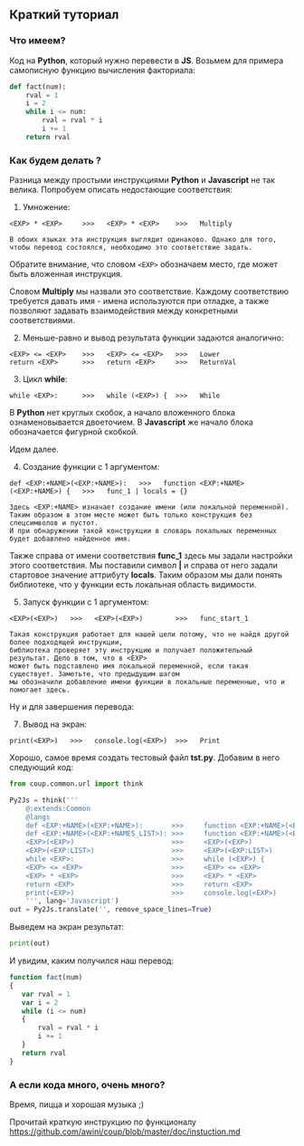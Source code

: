 ## Краткий туториал

### Что имеем?
Код на **Python**, который нужно перевести в **JS**. Возьмем для примера самописную функцию вычисления факториала:

```Python
def fact(num):
    rval = 1
    i = 2
    while i <= num:
        rval = rval * i
        i += 1
    return rval
```

### Как будем делать ?
Разница между простыми инструкциями **Python** и **Javascript** не так велика.
Попробуем описать недостающие соответствия:

1. Умножение:
```
<EXP> * <EXP>     >>>   <EXP> * <EXP>    >>>   Multiply
```
    В обоих языках эта инструкция выглядит одинаково. Однако для того, чтобы перевод состоялся, необходимо это соответствие задать.

Обратите внимание, что словом `<EXP>` обозначаем место, где может быть вложенная инструкция.

Словом **Multiply** мы назвали это соответствие. Каждому соответствию требуется давать имя - имена используются при отладке, а также позволяют задавать взаимодействия между конкретными соответствиями.

2. Меньше-равно и вывод результата функции задаются аналогично:
```
<EXP> <= <EXP>    >>>   <EXP> <= <EXP>   >>>   Lower
return <EXP>      >>>   return <EXP>     >>>   ReturnVal
```
3. Цикл **while**:
```
while <EXP>:      >>>   while (<EXP>) {  >>>   While
```
В **Python** нет круглых скобок, а начало вложенного блока ознаменовывается двоеточием.
В **Javascript** же начало блока обозначается фигурной скобкой.

Идем далее.

4. Создание функции с 1 аргументом:
```
def <EXP:+NAME>(<EXP:+NAME>):   >>>   function <EXP:+NAME>(<EXP:+NAME>) {   >>>   func_1 | locals = {}
```
    Здесь <EXP:+NAME> изначает создание имени (или локальной переменной).
    Таким образом в этом месте может быть только конструкция без спецсимволов и пустот.
    И при обнаружении такой конструкции в словарь локальных переменных будет добавлено найденное имя.

Также справа от имени соответствия **func_1** здесь мы задали настройки этого соответствия.
Мы поставили символ **|** и справа от него задали стартовое значение аттрибуту **locals**.
Таким образом мы дали понять библиотеке, что у функции есть локальная область видимости.


5. Запуск функции с 1 аргументом:
```
<EXP>(<EXP>)   >>>   <EXP>(<EXP>)        >>>   func_start_1
```
    Такая конструкция работает для нашей цели потому, что не найдя другой более подходящей инструкции,
    библиотека проверяет эту инструкцию и получает положительный результат. Дело в том, что в <EXP>
    может быть подставлено имя локальной переменной, если такая существует. Заметьте, что предыдущим шагом
    мы обозначили добавление имени функции в локальные переменные, что и помогает здесь.

Ну и для завершения перевода:

7. Вывод на экран:
```
print(<EXP>)   >>>   console.log(<EXP>)  >>>   Print
```

Хорошо, самое время создать тестовый файл **tst.py**. Добавим в него следующий код:

```python
from coup.common.url import think

Py2Js = think('''
    @:extends:Common
    @langs
    def <EXP:+NAME>(<EXP:+NAME>):       >>>     function <EXP:+NAME>(<EXP:+NAME>) {         >>>     >>>     func_1          | locals = {}
    def <EXP:+NAME>(<EXP:+NAMES_LIST>): >>>     function <EXP:+NAME>(<EXP:+NAMES_LIST>) {   >>>     >>>     func_2          | locals = {}
    <EXP>(<EXP>)                        >>>     <EXP>(<EXP>)                                >>>     >>>     func_start_1
    <EXP>(<EXP:LIST>)                   >>>     <EXP>(<EXP:LIST>)                           >>>     >>>     func_start_2
    while <EXP>:                        >>>     while (<EXP>) {                             >>>     >>>     While
    <EXP> <= <EXP>                      >>>     <EXP> <= <EXP>                              >>>     >>>     Lower
    <EXP> * <EXP>                       >>>     <EXP> * <EXP>                               >>>     >>>     Mnoz
    return <EXP>                        >>>     return <EXP>                                >>>     >>>     ReturnVal
    print(<EXP>)                        >>>     console.log(<EXP>)                          >>>     >>>     Print
    ''', lang='Javascript')
out = Py2Js.translate('', remove_space_lines=True)
```
Выведем на экран результат:
```python
print(out)
```

И увидим, каким получился наш перевод:

 ```Javascript
 function fact(num)
 {
    var rval = 1
    var i = 2
    while (i <= num)
    {
        rval = rval * i
        i += 1
    }
    return rval
}
```

### А если кода много, очень много? 
Время, пицца и хорошая музыка ;)

Прочитай краткую инструкцию по функционалу https://github.com/awini/coup/blob/master/doc/instuction.md

